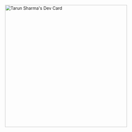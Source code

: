 <a href="https://app.daily.dev/ohitztarun"><img src="https://api.daily.dev/devcards/433862e3e844474791cca3cb3575136f.png?r=xsh" width="400" height="400" alt="Tarun Sharma's Dev Card"/></a>
